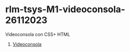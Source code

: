 # rlm-tsys-M1-videoconsola-26112023
Videoconsola con CSS+ HTML
1. [Videoconsola](https://robertiki2001.github.io/robertiki2001/rlm-tsys-M1-videoconsola-26112023/Gameboy/)
